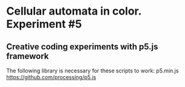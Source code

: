 # Cellular automata in color. Experiment #5
## Creative coding experiments with p5.js framework
The following library is necessary for these scripts to work: p5.min.js https://github.com/processing/p5.js
